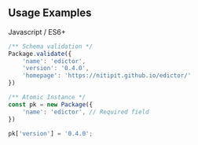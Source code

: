 <div id="usage-examples" class="link-padding-top"
    style="margin-top: -3rem;">
<div>

## Usage Examples

<el-title-code>Javascript / ES6+</el-title-code>
```js
/** Schema validation */
Package.validate({
    'name': 'edictor',
    'version': '0.4.0',
    'homepage': 'https://nitipit.github.io/edictor/'
})

/** Atomic Instance */
const pk = new Package({
    'name': 'edictor', // Required field
})

pk['version'] = '0.4.0';
```